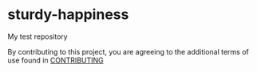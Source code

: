 # sturdy-happiness
My test repository

By contributing to this project, you are agreeing to the additional terms of use found in 
[CONTRIBUTING](https://github.com/edbratt/sturdy-happiness/blob/master/CONTRIBUTING)
